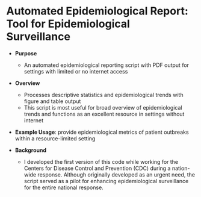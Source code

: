 # Automated Epidemiological Report: Tool for Epidemiological Surveillance

* **Purpose** 
  - An automated epidemiological reporting script with PDF output for settings with limited or no internet access
 
* **Overview** 
  - Processes descriptive statistics and epidemiological trends with figure and table output
  - This script is most useful for broad overview of epidemiological trends and functions as an excellent resource in settings without internet 

* **Example Usage**: provide epidemiological metrics of patient outbreaks within a resource-limited setting 

* **Background**
  - I developed the first version of this code while working for the Centers for Disease Control and Prevention (CDC) during a nation-wide response. Although originally developed as an urgent need, the script served as a pilot for enhancing epidemiological surveillance for the entire national response.
